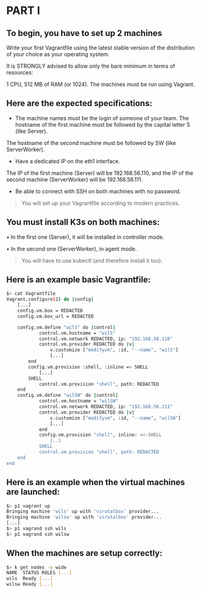 # PART I

## To begin, you have to set up 2 machines

Write your first Vagrantfile using the latest stable version of the distribution of your choice as your operating system.

It is STRONGLY advised to allow only the bare minimum in terms of resources:

1 CPU, 512 MB of RAM (or 1024). The machines must be run using Vagrant.

## Here are the expected specifications:

* The machine names must be the login of someone of your team. The hostname
of the first machine must be followed by the capital letter S (like Server).

The hostname of the second machine must be followed by SW (like ServerWorker).

* Have a dedicated IP on the eth1 interface.

The IP of the first machine (Server) will be 192.168.56.110, and the IP of the second machine (ServerWorker) will be 192.168.56.111.

* Be able to connect with SSH on both machines with no password.

> You will set up your Vagrantfile according to modern practices.

## You must install K3s on both machines:

• In the first one (Server), it will be installed in controller mode.

• In the second one (ServerWorker), in agent mode.

> You will have to use kubectl (and therefore install it too).

## Here is an example basic Vagrantfile:

```bash
$> cat Vagrantfile
Vagrant.configure(2) do |config|
    [...]
    config.vm.box = REDACTED
    config.vm.box_url = REDACTED

    config.vm.define "wilS" do |control|
            control.vm.hostname = "wilS"
            control.vm.network REDACTED, ip: "192.168.56.110"
            control.vm.provider REDACTED do |v|
                v.customize ["modifyvm", :id, "--name", "wilS"]
                [...]
        end
        config.vm.provision :shell, :inline => SHELL
            [...]
        SHELL
            control.vm.provision "shell", path: REDACTED
    end
    config.vm.define "wilSW" do |control|
            control.vm.hostname = "wilSW"
            control.vm.network REDACTED, ip: "192.168.56.111"
            control.vm.provider REDACTED do |v|
                v.customize ["modifyvm", :id, "--name", "wilSW"]
                [...]
            end
            config.vm.provision "shell", inline: <<-SHELL
                [..]
            SHELL
            control.vm.provision "shell", path: REDACTED
    end
end
```

## Here is an example when the virtual machines are launched:

```bash
$> p1 vagrant up
Bringing machine 'wils' up with 'virutalbox' provider...
Bringing machine 'wilsw' up with 'virutalbox' provider...
[...]
$> p1 vagrand ssh wils
$> p1 vagrand ssh wilsw
```

## When the machines are setup correctly:

```bash
$> k get nodes -o wide
NAME  STATUS ROLES [...]
wils  Ready [...]
wilsw Ready [...]
